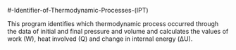 #-Identifier-of-Thermodynamic-Processes-(IPT)

This program identifies which thermodynamic process occurred through the data
of initial and final pressure and volume and calculates the values of work (W), heat involved (Q)
and change in internal energy (ΔU).
